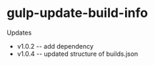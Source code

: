 # gulp-update-build-info

Updates

* v1.0.2 -- add dependency
* v1.0.4 -- updated structure of builds.json